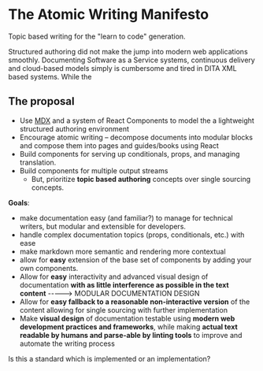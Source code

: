 # The Atomic Writing Manifesto

Topic based writing for the "learn to code" generation.

Structured authoring did not make the jump into modern web applications smoothly. Documenting Software as a Service systems, continuous delivery and cloud-based models simply is cumbersome and tired in DITA XML based systems. While the 

## The proposal

* Use [MDX](https://mdxjs.com/) and a system of React Components to model the a lightweight structured authoring environment
* Encourage atomic writing – decompose documents into modular blocks and compose them into pages and guides/books using React
* Build components for serving up conditionals, props, and managing translation.
* Build components for multiple output streams
  * But, prioritize **topic based authoring** concepts over single sourcing concepts.
  
**Goals**: 
  * make documentation easy (and familiar?) to manage for technical writers, but modular and extensible for developers.
  * handle complex documentation topics (props, conditionals, etc.) with ease
  * make markdown more semantic and rendering more contextual
  * allow for **easy** extension of the base set of components by adding your own components.
  * Allow for **easy** interactivity and advanced visual design of documentation **with as little interference as possible in the text content**  -----> MODULAR DOCUMENTATION DESIGN
   * Allow for **easy fallback to a reasonable non-interactive version** of the content allowing for single sourcing with further implementation
  * Make **visual design** of documentation testable using **modern web development practices and frameworks**, while making **actual text readable by humans and parse-able by linting tools** to improve and automate the writing process


Is this a standard which is implemented or an implementation?
